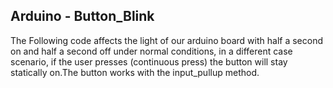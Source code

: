 Arduino - Button_Blink
---


The Following code affects the light of our arduino board with half a second on and half a second off under normal conditions, in a different case scenario, if the user presses (continuous press) the button will stay statically on.The button works with the input_pullup method.

